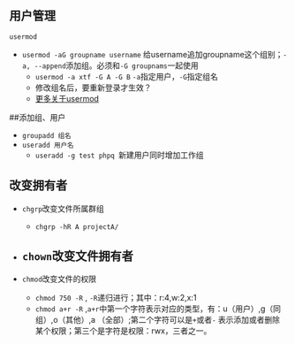 ## 用户管理
`usermod`

- `usermod -aG groupname username` 给username追加groupname这个组别；`-a, --append`添加组。必须和`-G groupnams`一起使用  
  - `usermod -a xtf -G A -G B` `-a`指定用户，`-G`指定组名
  - 修改组名后，要重新登录才生效？
  - [更多关于usermod](https://www.howtoing.com/usermod-command-examples/)

##添加组、用户
- `groupadd 组名`
- `useradd 用户名`
  -  `useradd -g test phpq `新建用户同时增加工作组

## 改变拥有者
- `chgrp`改变文件所属群组
  - `chgrp -hR A projectA/` 
- `chown`改变文件拥有者
  - 


- `chmod`改变文件的权限
  - `chmod 750 -R` , `-R`递归进行；其中：r:4,w:2,x:1
  - `chmod a+r -R` ,`a+r`中第一个字符表示对应的类型，有：u（用户）,g（同组）,o（其他）,a （全部）;第二个字符可以是`+`或者`-` 表示添加或者删除某个权限；第三个是字符是权限：rwx，三者之一。


